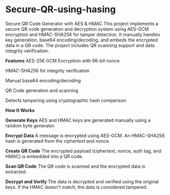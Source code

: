 # Secure-QR-using-hasing
Secure QR Code Generator with AES & HMAC
This project implements a secure QR code generation and decryption system using AES-GCM encryption and HMAC-SHA256 for tamper detection. It manually handles key generation, base64 encoding/decoding, and embeds the encrypted data in a QR code. The project includes QR scanning support and data integrity verification.

**Features**
 AES-256 GCM Encryption with 96-bit nonce

 HMAC-SHA256 for integrity verification

 Manual base64 encoding/decoding

 QR Code generation and scanning

Detects tampering using cryptographic hash comparison

**How It Works**


**Generate Keys**
AES and HMAC keys are generated manually using a random byte generator.

**Encrypt Data**
A message is encrypted using AES-GCM. An HMAC-SHA256 hash is generated from the ciphertext and nonce.

**Create QR Code**
The encrypted payload (ciphertext, nonce, auth tag, and HMAC) is embedded into a QR code.

**Scan QR Code**
The QR code is scanned and the encrypted data is extracted.

**Decrypt and Verify**
The data is decrypted and verified using the original keys. If the HMAC doesn't match, the data is considered tampered.
